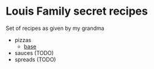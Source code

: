 # Louis Family secret recipes

Set of recipes as given by my grandma

* pizzas
    - [base](./pizzas/base.md)
* sauces (TODO)
* spreads (TODO)
